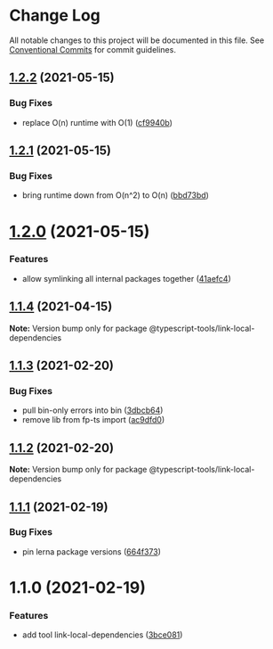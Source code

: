 # Change Log

All notable changes to this project will be documented in this file.
See [Conventional Commits](https://conventionalcommits.org) for commit guidelines.

## [1.2.2](https://github.com/typescript-tools/typescript-tools/compare/@typescript-tools/link-local-dependencies@1.2.1...@typescript-tools/link-local-dependencies@1.2.2) (2021-05-15)


### Bug Fixes

* replace O(n) runtime with O(1) ([cf9940b](https://github.com/typescript-tools/typescript-tools/commit/cf9940b347fd066fd07845473c732a58113c68f5))





## [1.2.1](https://github.com/typescript-tools/typescript-tools/compare/@typescript-tools/link-local-dependencies@1.2.0...@typescript-tools/link-local-dependencies@1.2.1) (2021-05-15)


### Bug Fixes

* bring runtime down from O(n^2) to O(n) ([bbd73bd](https://github.com/typescript-tools/typescript-tools/commit/bbd73bdf6284da84d6d0a504fe7b85f06d9d1d6b))





# [1.2.0](https://github.com/typescript-tools/typescript-tools/compare/@typescript-tools/link-local-dependencies@1.1.4...@typescript-tools/link-local-dependencies@1.2.0) (2021-05-15)


### Features

* allow symlinking all internal packages together ([41aefc4](https://github.com/typescript-tools/typescript-tools/commit/41aefc4b9b09b408b7c0268afb80e446b9749e98))





## [1.1.4](https://github.com/typescript-tools/typescript-tools/compare/@typescript-tools/link-local-dependencies@1.1.3...@typescript-tools/link-local-dependencies@1.1.4) (2021-04-15)

**Note:** Version bump only for package @typescript-tools/link-local-dependencies





## [1.1.3](https://github.com/typescript-tools/typescript-tools/compare/@typescript-tools/link-local-dependencies@1.1.2...@typescript-tools/link-local-dependencies@1.1.3) (2021-02-20)


### Bug Fixes

* pull bin-only errors into bin ([3dbcb64](https://github.com/typescript-tools/typescript-tools/commit/3dbcb64ba2c4d0e806fdaeef66fe6321fe1fc04c))
* remove lib from fp-ts import ([ac9dfd0](https://github.com/typescript-tools/typescript-tools/commit/ac9dfd09999ca932f11f47ec2e9901b145a2f807))





## [1.1.2](https://github.com/typescript-tools/typescript-tools/compare/@typescript-tools/link-local-dependencies@1.1.1...@typescript-tools/link-local-dependencies@1.1.2) (2021-02-20)

**Note:** Version bump only for package @typescript-tools/link-local-dependencies





## [1.1.1](https://github.com/typescript-tools/typescript-tools/compare/@typescript-tools/link-local-dependencies@1.1.0...@typescript-tools/link-local-dependencies@1.1.1) (2021-02-19)


### Bug Fixes

* pin lerna package versions ([664f373](https://github.com/typescript-tools/typescript-tools/commit/664f373e06a1d1d9735f65b5b028e413657437d9))





# 1.1.0 (2021-02-19)


### Features

* add tool link-local-dependencies ([3bce081](https://github.com/typescript-tools/typescript-tools/commit/3bce081bf09141cb8fd6867eb59d4b9dc45276c0))
